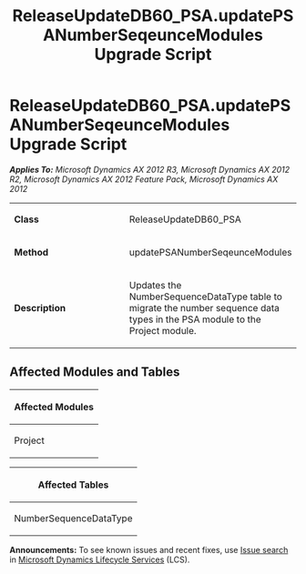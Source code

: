 ﻿---
title: ReleaseUpdateDB60_PSA.updatePSANumberSeqeunceModules Upgrade Script
TOCTitle: ReleaseUpdateDB60_PSA.updatePSANumberSeqeunceModules Upgrade Script
ms:assetid: da7fd61e-13f6-c82a-1bba-f0874b837d0d
ms:mtpsurl: https://msdn.microsoft.com/en-us/library/JJ737144(v=AX.60)
ms:contentKeyID: 49711587
ms.date: 05/18/2015
mtps_version: v=AX.60
---

# ReleaseUpdateDB60\_PSA.updatePSANumberSeqeunceModules Upgrade Script 


_**Applies To:** Microsoft Dynamics AX 2012 R3, Microsoft Dynamics AX 2012 R2, Microsoft Dynamics AX 2012 Feature Pack, Microsoft Dynamics AX 2012_

<table>
<colgroup>
<col style="width: 50%" />
<col style="width: 50%" />
</colgroup>
<tbody>
<tr class="odd">
<td><p><strong>Class</strong></p></td>
<td><p>ReleaseUpdateDB60_PSA</p></td>
</tr>
<tr class="even">
<td><p><strong>Method</strong></p></td>
<td><p>updatePSANumberSeqeunceModules</p></td>
</tr>
<tr class="odd">
<td><p><strong>Description</strong></p></td>
<td><p>Updates the NumberSequenceDataType table to migrate the number sequence data types in the PSA module to the Project module.</p></td>
</tr>
</tbody>
</table>


## Affected Modules and Tables

<table>
<colgroup>
<col style="width: 100%" />
</colgroup>
<thead>
<tr class="header">
<th><p>Affected Modules</p></th>
</tr>
</thead>
<tbody>
<tr class="odd">
<td><p>Project</p></td>
</tr>
</tbody>
</table>


<table>
<colgroup>
<col style="width: 100%" />
</colgroup>
<thead>
<tr class="header">
<th><p>Affected Tables</p></th>
</tr>
</thead>
<tbody>
<tr class="odd">
<td><p>NumberSequenceDataType</p></td>
</tr>
</tbody>
</table>

  
**Announcements:** To see known issues and recent fixes, use [Issue search](http://go.microsoft.com/fwlink/?linkid=389258) in [Microsoft Dynamics Lifecycle Services](http://go.microsoft.com/fwlink/?linkid=306505) (LCS).

